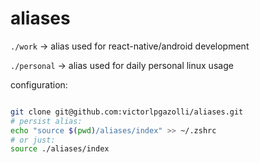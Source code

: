 # aliases
`./work` -> alias used for react-native/android development

`./personal` -> alias used for daily personal linux usage

configuration:
```bash

git clone git@github.com:victorlpgazolli/aliases.git 
# persist alias:
echo "source $(pwd)/aliases/index" >> ~/.zshrc 
# or just:
source ./aliases/index

```